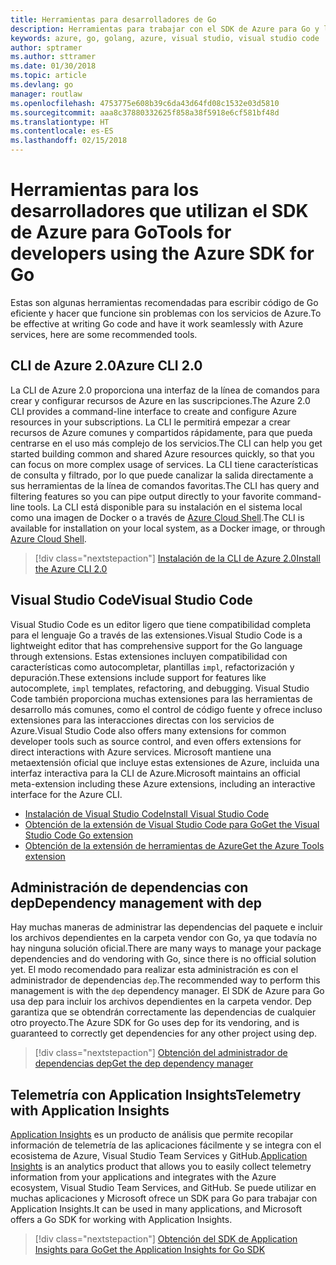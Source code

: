 ```yaml
---
title: Herramientas para desarrolladores de Go
description: Herramientas para trabajar con el SDK de Azure para Go y los servicios de Azure
keywords: azure, go, golang, azure, visual studio, visual studio code
author: sptramer
ms.author: sttramer
ms.date: 01/30/2018
ms.topic: article
ms.devlang: go
manager: routlaw
ms.openlocfilehash: 4753775e608b39c6da43d64fd08c1532e03d5810
ms.sourcegitcommit: aaa8c37880332625f858a38f5918e6cf581bf48d
ms.translationtype: HT
ms.contentlocale: es-ES
ms.lasthandoff: 02/15/2018
---
```

# <a name="tools-for-developers-using-the-azure-sdk-for-go"></a><span data-ttu-id="dec4e-104">Herramientas para los desarrolladores que utilizan el SDK de Azure para Go</span><span class="sxs-lookup"><span data-stu-id="dec4e-104">Tools for developers using the Azure SDK for Go</span></span>

<span data-ttu-id="dec4e-105">Estas son algunas herramientas recomendadas para escribir código de Go eficiente y hacer que funcione sin problemas con los servicios de Azure.</span><span class="sxs-lookup"><span data-stu-id="dec4e-105">To be effective at writing Go code and have it work seamlessly with Azure services, here are some recommended tools.</span></span>

## <a name="azure-cli-20"></a><span data-ttu-id="dec4e-106">CLI de Azure 2.0</span><span class="sxs-lookup"><span data-stu-id="dec4e-106">Azure CLI 2.0</span></span>

<span data-ttu-id="dec4e-107">La CLI de Azure 2.0 proporciona una interfaz de la línea de comandos para crear y configurar recursos de Azure en las suscripciones.</span><span class="sxs-lookup"><span data-stu-id="dec4e-107">The Azure 2.0 CLI provides a command-line interface to create and configure Azure resources in your subscriptions.</span></span> <span data-ttu-id="dec4e-108">La CLI le permitirá empezar a crear recursos de Azure comunes y compartidos rápidamente, para que pueda centrarse en el uso más complejo de los servicios.</span><span class="sxs-lookup"><span data-stu-id="dec4e-108">The CLI can help you get started building common and shared Azure resources quickly, so that you can focus on more complex usage of services.</span></span> <span data-ttu-id="dec4e-109">La CLI tiene características de consulta y filtrado, por lo que puede canalizar la salida directamente a sus herramientas de la línea de comandos favoritas.</span><span class="sxs-lookup"><span data-stu-id="dec4e-109">The CLI has query and filtering features so you can pipe output directly to your favorite command-line tools.</span></span> <span data-ttu-id="dec4e-110">La CLI está disponible para su instalación en el sistema local como una imagen de Docker o a través de [Azure Cloud Shell](https://docs.microsoft.com/en-us/azure/cloud-shell/overview).</span><span class="sxs-lookup"><span data-stu-id="dec4e-110">The CLI is available for installation on your local system, as a Docker image, or through [Azure Cloud Shell](https://docs.microsoft.com/en-us/azure/cloud-shell/overview).</span></span>

> [!div class="nextstepaction"]
> [<span data-ttu-id="dec4e-111">Instalación de la CLI de Azure 2.0</span><span class="sxs-lookup"><span data-stu-id="dec4e-111">Install the Azure CLI 2.0</span></span>](/cli/azure/install-azure-cli)

## <a name="visual-studio-code"></a><span data-ttu-id="dec4e-112">Visual Studio Code</span><span class="sxs-lookup"><span data-stu-id="dec4e-112">Visual Studio Code</span></span>

<span data-ttu-id="dec4e-113">Visual Studio Code es un editor ligero que tiene compatibilidad completa para el lenguaje Go a través de las extensiones.</span><span class="sxs-lookup"><span data-stu-id="dec4e-113">Visual Studio Code is a lightweight editor that has comprehensive support for the Go language through extensions.</span></span> <span data-ttu-id="dec4e-114">Estas extensiones incluyen compatibilidad con características como autocompletar, plantillas `impl`, refactorización y depuración.</span><span class="sxs-lookup"><span data-stu-id="dec4e-114">These extensions include support for features like autocomplete, `impl` templates, refactoring, and debugging.</span></span> <span data-ttu-id="dec4e-115">Visual Studio Code también proporciona muchas extensiones para las herramientas de desarrollo más comunes, como el control de código fuente y ofrece incluso extensiones para las interacciones directas con los servicios de Azure.</span><span class="sxs-lookup"><span data-stu-id="dec4e-115">Visual Studio Code also offers many extensions for common developer tools such as source control, and even offers extensions for direct interactions with Azure services.</span></span> <span data-ttu-id="dec4e-116">Microsoft mantiene una metaextensión oficial que incluye estas extensiones de Azure, incluida una interfaz interactiva para la CLI de Azure.</span><span class="sxs-lookup"><span data-stu-id="dec4e-116">Microsoft maintains an official meta-extension including these Azure extensions, including an interactive interface for the Azure CLI.</span></span>

* [<span data-ttu-id="dec4e-117">Instalación de Visual Studio Code</span><span class="sxs-lookup"><span data-stu-id="dec4e-117">Install Visual Studio Code</span></span>](https://code.visualstudio.com/Download)
* [<span data-ttu-id="dec4e-118">Obtención de la extensión de Visual Studio Code para Go</span><span class="sxs-lookup"><span data-stu-id="dec4e-118">Get the Visual Studio Code Go extension</span></span>](https://code.visualstudio.com/docs/languages/go)
* [<span data-ttu-id="dec4e-119">Obtención de la extensión de herramientas de Azure</span><span class="sxs-lookup"><span data-stu-id="dec4e-119">Get the Azure Tools extension</span></span>](https://marketplace.visualstudio.com/items?itemName=ms-vscode.vscode-azureextensionpack)

## <a name="dependency-management-with-dep"></a><span data-ttu-id="dec4e-120">Administración de dependencias con dep</span><span class="sxs-lookup"><span data-stu-id="dec4e-120">Dependency management with dep</span></span>

<span data-ttu-id="dec4e-121">Hay muchas maneras de administrar las dependencias del paquete e incluir los archivos dependientes en la carpeta vendor con Go, ya que todavía no hay ninguna solución oficial.</span><span class="sxs-lookup"><span data-stu-id="dec4e-121">There are many ways to manage your package dependencies and do vendoring with Go, since there is no official solution yet.</span></span> <span data-ttu-id="dec4e-122">El modo recomendado para realizar esta administración es con el administrador de dependencias `dep`.</span><span class="sxs-lookup"><span data-stu-id="dec4e-122">The recommended way to perform this management is with the `dep` dependency manager.</span></span> <span data-ttu-id="dec4e-123">El SDK de Azure para Go usa dep para incluir los archivos dependientes en la carpeta vendor. Dep garantiza que se obtendrán correctamente las dependencias de cualquier otro proyecto.</span><span class="sxs-lookup"><span data-stu-id="dec4e-123">The Azure SDK for Go uses dep for its vendoring, and is guaranteed to correctly get dependencies for any other project using dep.</span></span>

> [!div class="nextstepaction"]
> [<span data-ttu-id="dec4e-124">Obtención del administrador de dependencias dep</span><span class="sxs-lookup"><span data-stu-id="dec4e-124">Get the dep dependency manager</span></span>](https://github.com/tools/godep)

## <a name="telemetry-with-application-insights"></a><span data-ttu-id="dec4e-125">Telemetría con Application Insights</span><span class="sxs-lookup"><span data-stu-id="dec4e-125">Telemetry with Application Insights</span></span>

<span data-ttu-id="dec4e-126">[Application Insights](https://azure.microsoft.com/en-us/services/application-insights/) es un producto de análisis que permite recopilar información de telemetría de las aplicaciones fácilmente y se integra con el ecosistema de Azure, Visual Studio Team Services y GitHub.</span><span class="sxs-lookup"><span data-stu-id="dec4e-126">[Application Insights](https://azure.microsoft.com/en-us/services/application-insights/) is an analytics product that allows you to easily collect telemetry information from your applications and integrates with the Azure ecosystem, Visual Studio Team Services, and GitHub.</span></span> <span data-ttu-id="dec4e-127">Se puede utilizar en muchas aplicaciones y Microsoft ofrece un SDK para Go para trabajar con Application Insights.</span><span class="sxs-lookup"><span data-stu-id="dec4e-127">It can be used in many applications, and Microsoft offers a Go SDK for working with Application Insights.</span></span>

> [!div class="nextstepaction"]
> [<span data-ttu-id="dec4e-128">Obtención del SDK de Application Insights para Go</span><span class="sxs-lookup"><span data-stu-id="dec4e-128">Get the Application Insights for Go SDK</span></span>](https://github.com/Microsoft/ApplicationInsights-Go) 
